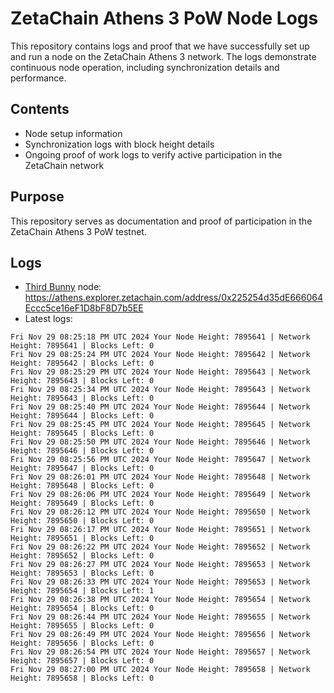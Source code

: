 # ZetaChain Athens 3 PoW Node Logs
This repository contains logs and proof that we have successfully set up and run a node on the ZetaChain Athens 3 network. The logs demonstrate continuous node operation, including synchronization details and performance.

## Contents
- Node setup information
- Synchronization logs with block height details
- Ongoing proof of work logs to verify active participation in the ZetaChain network

## Purpose
This repository serves as documentation and proof of participation in the ZetaChain Athens 3 PoW testnet.

## Logs

- [Third Bunny](https://thirdbunny.xyz/) node: https://athens.explorer.zetachain.com/address/0x225254d35dE666064Eccc5ce16eF1D8bF8D7b5EE
- Latest logs:
```
Fri Nov 29 08:25:18 PM UTC 2024 Your Node Height: 7895641 | Network Height: 7895641 | Blocks Left: 0
Fri Nov 29 08:25:24 PM UTC 2024 Your Node Height: 7895642 | Network Height: 7895642 | Blocks Left: 0
Fri Nov 29 08:25:29 PM UTC 2024 Your Node Height: 7895643 | Network Height: 7895643 | Blocks Left: 0
Fri Nov 29 08:25:34 PM UTC 2024 Your Node Height: 7895643 | Network Height: 7895643 | Blocks Left: 0
Fri Nov 29 08:25:40 PM UTC 2024 Your Node Height: 7895644 | Network Height: 7895644 | Blocks Left: 0
Fri Nov 29 08:25:45 PM UTC 2024 Your Node Height: 7895645 | Network Height: 7895645 | Blocks Left: 0
Fri Nov 29 08:25:50 PM UTC 2024 Your Node Height: 7895646 | Network Height: 7895646 | Blocks Left: 0
Fri Nov 29 08:25:56 PM UTC 2024 Your Node Height: 7895647 | Network Height: 7895647 | Blocks Left: 0
Fri Nov 29 08:26:01 PM UTC 2024 Your Node Height: 7895648 | Network Height: 7895648 | Blocks Left: 0
Fri Nov 29 08:26:06 PM UTC 2024 Your Node Height: 7895649 | Network Height: 7895649 | Blocks Left: 0
Fri Nov 29 08:26:12 PM UTC 2024 Your Node Height: 7895650 | Network Height: 7895650 | Blocks Left: 0
Fri Nov 29 08:26:17 PM UTC 2024 Your Node Height: 7895651 | Network Height: 7895651 | Blocks Left: 0
Fri Nov 29 08:26:22 PM UTC 2024 Your Node Height: 7895652 | Network Height: 7895652 | Blocks Left: 0
Fri Nov 29 08:26:27 PM UTC 2024 Your Node Height: 7895653 | Network Height: 7895653 | Blocks Left: 0
Fri Nov 29 08:26:33 PM UTC 2024 Your Node Height: 7895653 | Network Height: 7895654 | Blocks Left: 1
Fri Nov 29 08:26:38 PM UTC 2024 Your Node Height: 7895654 | Network Height: 7895654 | Blocks Left: 0
Fri Nov 29 08:26:44 PM UTC 2024 Your Node Height: 7895655 | Network Height: 7895655 | Blocks Left: 0
Fri Nov 29 08:26:49 PM UTC 2024 Your Node Height: 7895656 | Network Height: 7895656 | Blocks Left: 0
Fri Nov 29 08:26:54 PM UTC 2024 Your Node Height: 7895657 | Network Height: 7895657 | Blocks Left: 0
Fri Nov 29 08:27:00 PM UTC 2024 Your Node Height: 7895658 | Network Height: 7895658 | Blocks Left: 0
```

